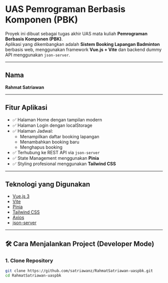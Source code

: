 # UAS Pemrograman Berbasis Komponen (PBK)

Proyek ini dibuat sebagai tugas akhir UAS mata kuliah **Pemrograman Berbasis Komponen (PBK)**.  
Aplikasi yang dikembangkan adalah **Sistem Booking Lapangan Badminton** berbasis web, menggunakan framework **Vue.js + Vite** dan backend dummy API menggunakan `json-server`.

---

## Nama

**Rahmat Satriawan**

---

## Fitur Aplikasi

- ✅ Halaman Home dengan tampilan modern
- ✅ Halaman Login dengan localStorage
- ✅ Halaman Jadwal:
  - Menampilkan daftar booking lapangan
  - Menambahkan booking baru
  - Menghapus booking
- ✅ Terhubung ke REST API via `json-server`
- ✅ State Management menggunakan **Pinia**
- ✅ Styling profesional menggunakan **Tailwind CSS**

---

## Teknologi yang Digunakan

- [Vue.js 3](https://vuejs.org/)
- [Vite](https://vitejs.dev/)
- [Pinia](https://pinia.vuejs.org/)
- [Tailwind CSS](https://tailwindcss.com/)
- [Axios](https://axios-http.com/)
- [json-server](https://github.com/typicode/json-server)

---

## 🛠️ Cara Menjalankan Project (Developer Mode)

### 1. Clone Repository

```bash
git clone https://github.com/satriawanz/RahmatSatriawan-uaspbk.git
cd RahmatSatriawan-uaspbk
